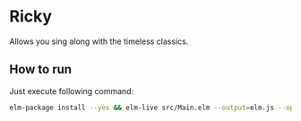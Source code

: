 # Ricky

Allows you sing along with the timeless classics.


## How to run

Just execute following command:

```bash
elm-package install --yes && elm-live src/Main.elm --output=elm.js --open
```
